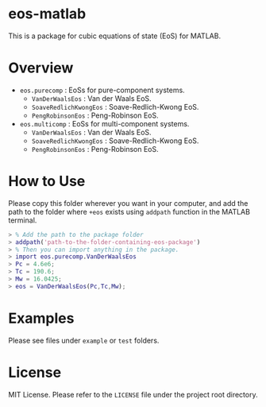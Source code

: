 # eos-matlab

This is a package for cubic equations of state (EoS) for MATLAB.

# Overview

- `eos.purecomp` : EoSs for pure-component systems.
  - `VanDerWaalsEos` : Van der Waals EoS.
  - `SoaveRedlichKwongEos` : Soave-Redlich-Kwong EoS.
  - `PengRobinsonEos` : Peng-Robinson EoS.
- `eos.multicomp` : EoSs for multi-component systems.
  - `VanDerWaalsEos` : Van der Waals EoS.
  - `SoaveRedlichKwongEos` : Soave-Redlich-Kwong EoS.
  - `PengRobinsonEos` : Peng-Robinson EoS.

# How to Use

Please copy this folder wherever you want in your computer, and add the path to the folder where `+eos` exists using `addpath` function in the MATLAB terminal.

```matlab
> % Add the path to the package folder
> addpath('path-to-the-folder-containing-eos-package')
> % Then you can import anything in the package.
> import eos.purecomp.VanDerWaalsEos
> Pc = 4.6e6;
> Tc = 190.6;
> Mw = 16.0425;
> eos = VanDerWaalsEos(Pc,Tc,Mw);
```

# Examples

Please see files under `example` or `test` folders.

# License

MIT License. Please refer to the `LICENSE` file under the project root directory.